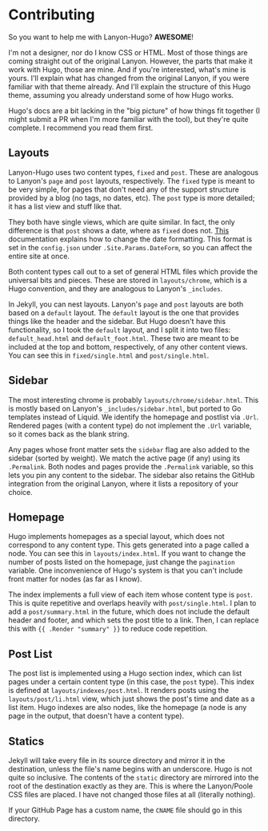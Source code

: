 # Contributing

So you want to help me with Lanyon-Hugo? **AWESOME**!

I'm not a designer, nor do I know CSS or HTML. Most of those things are coming straight out of the original Lanyon. However, the parts that make it work with Hugo, those are mine. And if you're interested, what's mine is yours. I'll explain what has changed from the original Lanyon, if you were familiar with that theme already. And I'll explain the structure of this Hugo theme, assuming you already understand some of how Hugo works.

Hugo's docs are a bit lacking in the "big picture" of how things fit together (I might submit a PR when I'm more familiar with the tool), but they're quite complete. I recommend you read them first.

## Layouts
Lanyon-Hugo uses two content types, `fixed` and `post`. These are analogous to Lanyon's `page` and `post` layouts, respectively. The `fixed` type is meant to be very simple, for pages that don't need any of the support structure provided by a blog (no tags, no dates, etc). The `post` type is more detailed; it has a list view and stuff like that.

They both have single views, which are quite similar. In fact, the only difference is that `post` shows a date, where as `fixed` does not. [This](http://golang.org/pkg/time/#Time.Format) documentation explains how to change the date formatting. This format is set in the `config.json` under `.Site.Params.DateForm`, so you can affect the entire site at once.

Both content types call out to a set of general HTML files which provide the universal bits and pieces. These are stored in `layouts/chrome`, which is a Hugo convention, and they are analogous to Lanyon's `_includes`.

In Jekyll, you can nest layouts. Lanyon's `page` and `post` layouts are both based on a `default` layout. The `default` layout is the one that provides things like the header and the sidebar. But Hugo doesn't have this functionality, so I took the `default` layout, and I split it into two files: `default_head.html` and `default_foot.html`. These two are meant to be included at the top and bottom, respectively, of any other content views. You can see this in `fixed/single.html` and `post/single.html`.

## Sidebar
The most interesting chrome is probably `layouts/chrome/sidebar.html`. This is mostly based on Lanyon's `_includes/sidebar.html`, but ported to Go templates instead of Liquid. We identify the homepage and postlist via `.Url`. Rendered pages (with a content type) do not implement the `.Url` variable, so it comes back as the blank string.

Any pages whose front matter sets the `sidebar` flag are also added to the sidebar (sorted by weight). We match the active page (if any) using its `.Permalink`. Both nodes and pages provide the `.Permalink` variable, so this lets you pin any content to the sidebar. The sidebar also retains the GitHub integration from the original Lanyon, where it lists a repository of your choice.

## Homepage
Hugo implements homepages as a special layout, which does not correspond to any content type. This gets generated into a page called a node. You can see this in `layouts/index.html`. If you want to change the number of posts listed on the homepage, just change the `pagination` variable. One inconvenience of Hugo's system is that you can't include front matter for nodes (as far as I know).

The index implements a full view of each item whose content type is `post`. This is quite repetitive and overlaps heavily with `post/single.html`. I plan to add a `post/summary.html` in the future, which does not include the default header and footer, and which sets the post title to a link. Then, I can replace this with `{{ .Render "summary" }}` to reduce code repetition.

## Post List
The post list is implemented using a Hugo section index, which can list pages under a certain content type (in this case, the `post` type). This index is defined at `layouts/indexes/post.html`. It renders posts using the `layouts/post/li.html` view, which just shows the post's time and date as a list item. Hugo indexes are also nodes, like the homepage (a node is any page in the output, that doesn't have a content type).

## Statics
Jekyll will take every file in its source directory and mirror it in the destination, unless the file's name begins with an underscore. Hugo is not quite so inclusive. The contents of the `static` directory are mirrored into the root of the destination exactly as they are. This is where the Lanyon/Poole CSS files are placed. I have not changed those files at all (literally nothing).

If your GitHub Page has a custom name, the `CNAME` file should go in this directory.
